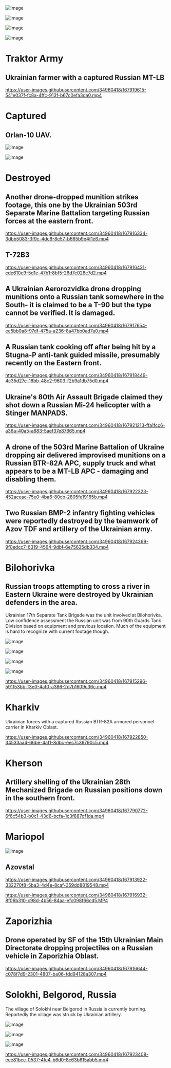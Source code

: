![image](https://user-images.githubusercontent.com/34960418/167792726-fdaf63a0-bda6-4366-a3b3-47882278ffbf.png)

![image](https://user-images.githubusercontent.com/34960418/167792821-c6313965-74fa-45ae-844a-f4d24f499bad.png)

![image](https://user-images.githubusercontent.com/34960418/167791549-40697b6f-c2a4-483e-9404-b7b783c0065e.png)

![image](https://user-images.githubusercontent.com/34960418/167792286-e44e25dd-5a0a-4268-a5fb-3c246b25e2b5.png)


# Traktor Army

## Ukrainian farmer with a captured Russian MT-LB

https://user-images.githubusercontent.com/34960418/167919615-541e037f-fc8a-4ffc-913f-b67c0efa3da0.mp4


# Captured 

## Orlan-10 UAV. 

![image](https://user-images.githubusercontent.com/34960418/167918750-a356758f-843c-49f1-be4d-76bfdf98b5e4.png)

![image](https://user-images.githubusercontent.com/34960418/167917077-eb3f89ca-bd8a-4029-bca2-43d846084a3e.png)


# Destroyed

## Another drone-dropped munition strikes footage, this one by the Ukrainian 503rd Separate Marine Battalion targeting Russian forces at the eastern front.

https://user-images.githubusercontent.com/34960418/167916334-3dbb5083-3f9c-4dc8-8e57-b665b9e4f1e6.mp4


## T-72B3

https://user-images.githubusercontent.com/34960418/167916431-cde610e9-5d1e-47b1-8bf5-26d7c028c7d2.mp4


## A Ukrainian Aerorozvidka drone dropping munitions onto a Russian tank somewhere in the South- it is claimed to be a T-90 but the type cannot be verified. It is damaged.

https://user-images.githubusercontent.com/34960418/167917654-ec5bb0a8-97df-475a-a236-8a47bb0ad7a0.mp4


## A Russian tank cooking off after being hit by a Stugna-P anti-tank guided missile, presumably recently on the Eastern front.

https://user-images.githubusercontent.com/34960418/167918449-4c35d27e-18bb-48c2-9603-f2b9a1db75d0.mp4


## Ukraine's 80th Air Assault Brigade claimed they shot down a Russian Mi-24 helicopter with a Stinger MANPADS.

https://user-images.githubusercontent.com/34960418/167921213-ffa1fcc6-a36a-40a5-a883-5aef37e87665.mp4


## A drone of the 503rd Marine Battalion of Ukraine dropping air delivered improvised munitions on a Russian BTR-82A APC, supply truck and what appears to be a MT-LB APC - damaging and disabling them.

https://user-images.githubusercontent.com/34960418/167922323-452aceac-75e0-4ba6-80cb-2805fe19165b.mp4


## Two Russian BMP-2 infantry fighting vehicles were reportedly destroyed by the teamwork of Azov TDF and artillery of the Ukrainian army.

https://user-images.githubusercontent.com/34960418/167924369-9f0edcc7-6319-4564-9dbf-6e75635db334.mp4




# Bilohorivka

## Russian troops attempting to cross a river in Eastern Ukraine were destroyed by Ukrainian defenders in the area.

Ukrainian 17th Separate Tank Brigade was the unit involved at Bilohorivka. Low confidence assessment the Russian unit was from 90th Guards Tank Division based on equipment and previous location. Much of the equipment is hard to recognize with current footage though.

![image](https://user-images.githubusercontent.com/34960418/167914225-28e54765-5f62-43ec-9c66-082bc06b3a43.png)

![image](https://user-images.githubusercontent.com/34960418/167913512-1d44cdee-f724-4116-a53d-dd721cd97dae.png)

![image](https://user-images.githubusercontent.com/34960418/167913522-72385cf1-5aa1-4335-bf6f-9da59e57014f.png)

![image](https://user-images.githubusercontent.com/34960418/167914316-9f7b2c63-3a13-43fb-ac31-d2e6365a34fb.png)

https://user-images.githubusercontent.com/34960418/167915296-591f53bb-f3e0-4af0-a386-2d7b1609c36c.mp4


# Kharkiv

Ukrainian forces with a captured Russian BTR-82A armored personnel carrier in Kharkiv Oblast.

https://user-images.githubusercontent.com/34960418/167922850-34533aa4-66be-4af1-8dbc-eec7c39790c5.mp4


# Kherson

## Artillery shelling of the Ukrainian 28th Mechanized Brigade on Russian positions down in the southern front.

https://user-images.githubusercontent.com/34960418/167790772-6f6c54b3-b0c1-43d6-bcfa-1c3f887df1da.mp4


# Mariopol

![image](https://user-images.githubusercontent.com/34960418/167916779-cc1b4fd3-7772-4ae0-8430-da4a3367a81c.png)

## Azovstal

https://user-images.githubusercontent.com/34960418/167913922-332270f8-5ba3-4d4e-8caf-359dd8819548.mp4

https://user-images.githubusercontent.com/34960418/167916932-8f06b310-c98d-4b56-84aa-efc098f66cd5.MP4


# Zaporizhia 

## Drone operated by SF of the 15th Ukrainian Main Directorate dropping projectiles on a Russian vehicle in Zaporizhia Oblast.

https://user-images.githubusercontent.com/34960418/167916644-c078f7d9-2301-4807-ba06-fdd94128a307.mp4



# Solokhi, Belgorod, Russia

The village of Solokhi near Belgorod in Russia is currently burning. Reportedly the village was struck by Ukrainian artillery.

![image](https://user-images.githubusercontent.com/34960418/167923191-b68bba74-4008-487b-a744-48e90a13127a.png)

![image](https://user-images.githubusercontent.com/34960418/167923218-c3f0c185-a712-4814-a17f-693c35c429da.png)

![image](https://user-images.githubusercontent.com/34960418/167923246-14dcc919-bdeb-4341-ae26-7ec243301c5e.png)

https://user-images.githubusercontent.com/34960418/167923408-eee81bcc-0537-4fc4-b6d0-8c63b615abb5.mp4


